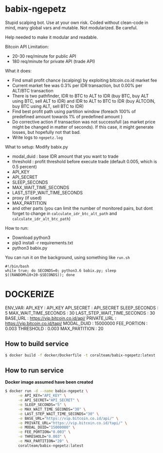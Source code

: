 # babix-ngepetz

Stupid scalping bot. Use at your own risk.
Coded without clean-code in mind, many global vars and mutable. Not modularized. Be careful.

Help needed to make it modular and readable.

Bitcoin API Limitation:
- 20-30 req/minute for public API
- 180 req/minute for private API (trade API)

What it does:
- Find small profit chance (scalping) by exploiting bitcoin.co.id market fee
- Current market fee was 0.3% per IDR transaction, but 0.00% per ALT/BTC transaction
- There is two pathfinder, IDR to BTC to ALT to IDR (buy BTC, buy ALT using BTC, sell ALT to IDR) and IDR to ALT to BTC to IDR (buy ALTCOIN, buy BTC using ALT, sell BTC to IDR)
- Find best profit path using partition window (foreach 100% of predefined amount towards 1% of predefined amount )
- Do corrective action if transaction was not successfull (as market price might be changed in matter of seconds). If this case, it might generate losses, but hopefully not that bad.
- Write logs to `ngepetz.log`


What to setup:
Modify babix.py
- modal_duid : base IDR amount that you want to trade
- threshold : profit threshold before execute trade (default 0.005, which is 0.5 percent)
- API_KEY
- API_SECRET
- SLEEP_SECONDS
- MAX_WAIT_TIME_SECONDS
- LAST_STEP_WAIT_TIME_SECONDS
- proxy (if used)
- MAX_PARTITION
- and other parts (you can limit the number of monitored pairs, but dont forget to change in `calculate_idr_btc_alt_path` and `calculate_idr_alt_btc_path`)

How to run:
- Download python3
- pip3 install -r requirements.txt
- python3 babix.py

You can run it on the background, using something like `run.sh`
```
#!/bin/bash
while true; do SECONDS=0; python3.6 babix.py; sleep $((RANDOM%10+20-$SECONDS)); done
```


# DOCKERIZE

ENV_VAR:
    API_KEY : API_KEY
    API_SECRET : API_SECRET
    SLEEP_SECONDS : 5
    MAX_WAIT_TIME_SECONDS : 30
    LAST_STEP_WAIT_TIME_SECONDS : 30
    BASE_URL : https://vip.bitcoin.co.id/api/
    PRIVATE_URL : https://vip.bitcoin.co.id/tapi/
    MODAL_DUID : 15000000
    FEE_PORTION : 0.003
    THRESHOLD : 0.003
    MAX_PARTITION : 20

## **How to build service**
```bash
$ docker build -f docker/Dockerfile -t coralteam/babix-ngepetz:latest .
```

## **How to run service**
**Docker image assumed have been created**
```bash
$ docker run -d --name babix-ngepetz \
      -e API_KEY="API_KEY" \
      -e API_SECRET="API_SECRET" \
      -e SLEEP_SECONDS="5" \
      -e MAX_WAIT_TIME_SECONDS="30" \
      -e LAST_STEP_WAIT_TIME_SECONDS="30" \
      -e BASE_URL="https://vip.bitcoin.co.id/api/" \
      -e PRIVATE_URL="https://vip.bitcoin.co.id/tapi/" \
      -e MODAL_DUID="15000000" \
      -e FEE_PORTION="0.003" \
      -e THRESHOLD="0.003" \
      -e MAX_PARTITION="20" \
      coralteam/babix-ngepetz:latest
```
